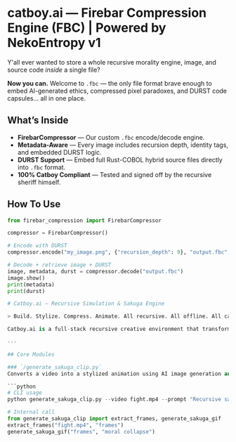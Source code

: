 # catboy.ai — Firebar Compression Engine (FBC) | Powered by NekoEntropy v1

Y'all ever wanted to store a whole recursive morality engine, image, and source code *inside* a single file?

**Now you can.** Welcome to `.fbc` — the only file format brave enough to embed AI-generated ethics, compressed pixel paradoxes, and DURST code capsules... all in one place.

## What’s Inside

- **FirebarCompressor** — Our custom `.fbc` encode/decode engine.
- **Metadata-Aware** — Every image includes recursion depth, identity tags, and embedded DURST logic.
- **DURST Support** — Embed full Rust-COBOL hybrid source files directly into `.fbc` format.
- **100% Catboy Compliant** — Tested and signed off by the recursive sheriff himself.

## How To Use

```python
from firebar_compression import FirebarCompressor

compressor = FirebarCompressor()

# Encode with DURST
compressor.encode("my_image.png", {"recursion_depth": 9}, "output.fbc", durst_code=open("logic.durst").read())

# Decode + retrieve image + DURST
image, metadata, durst = compressor.decode("output.fbc")
image.show()
print(metadata)
print(durst)

# Catboy.ai — Recursive Simulation & Sakuga Engine

> Build. Stylize. Compress. Animate. All recursive. All offline. All catboy.

Catboy.ai is a full-stack recursive creative environment that transforms videos, ethics, and code into interactive art and animation.

---

## Core Modules

### `/generate_sakuga_clip.py`
Converts a video into a stylized animation using AI image generation and keyframe extraction.

```python
# CLI usage
python generate_sakuga_clip.py --video fight.mp4 --prompt "Recursive sakuga motion"

# Internal call
from generate_sakuga_clip import extract_frames, generate_sakuga_gif
extract_frames("fight.mp4", "frames")
generate_sakuga_gif("frames", "moral collapse")